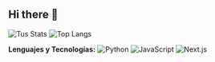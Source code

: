 ## Hi there 👋

<!--
**BPachecoAlfaro/BPachecoAlfaro** is a ✨ _special_ ✨ repository because its `README.md` (this file) appears on your GitHub profile.

Here are some ideas to get you started:

- 🔭 I’m currently working on ...
- 🌱 I’m currently learning ...
- 👯 I’m looking to collaborate on ...
- 🤔 I’m looking for help with ...
- 💬 Ask me about ...
- 📫 How to reach me: ...
- 😄 Pronouns: ...
- ⚡ Fun fact: ...
-->

![Tus Stats](https://github-readme-stats.vercel.app/api?username=BPachecoAlfaro&show_icons=true&theme=radical)
![Top Langs](https://github-readme-stats.vercel.app/api/top-langs/?username=BPachecoAlfaro&layout=compact)

**Lenguajes y Tecnologías:**
![Python](https://img.shields.io/badge/Python-3776AB?style=flat&logo=python&logoColor=white)
![JavaScript](https://img.shields.io/badge/JavaScript-F7DF1E?style=flat&logo=javascript&logoColor=black)
![Next.js](https://img.shields.io/badge/Next.js-000000?style=flat&logo=nextdotjs&logoColor=white)
